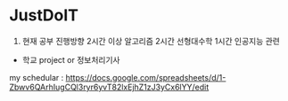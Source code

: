 # JustDoIT

1. 현재 공부 진행방향
2시간 이상 알고리즘
2시간 선형대수학
1시간 인공지능 관련
+ 학교 project or 정보처리기사


my schedular : https://docs.google.com/spreadsheets/d/1-Zbwv6QArhIugCQl3ryr6yvT82lxEjhZ1zJ3yCx6lYY/edit
